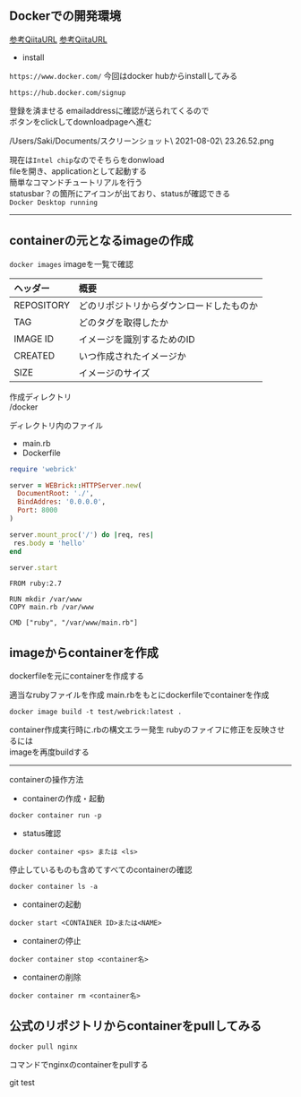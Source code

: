 
## Dockerでの開発環境

[参考QiitaURL](https://qiita.com/kurkuru/items/127fa99ef5b2f0288b81)
[参考QiitaURL](https://qiita.com/ama_keshi/items/b4c47a4aca5d48f2661c)
- install

```https://www.docker.com/```
今回はdocker hubからinstallしてみる  
```
https://hub.docker.com/signup
```
登録を済ませる
emailaddressに確認が送られてくるので  
ボタンをclickしてdownloadpageへ進む  

/Users/Saki/Documents/スクリーンショット\ 2021-08-02\ 23.26.52.png 

現在は```Intel chip```なのでそちらをdonwload  
fileを開き、applicationとして起動する  
簡単なコマンドチュートリアルを行う  
statusbar？の箇所にアイコンが出ており、statusが確認できる  
```Docker Desktop running```

---
## containerの元となるimageの作成

```docker images```
imageを一覧で確認

|ヘッダー|概要| 
|:-|:-|
|REPOSITORY|どのリポジトリからダウンロードしたものか|
|TAG|どのタグを取得したか|
|IMAGE ID|イメージを識別するためのID|
|CREATED|いつ作成されたイメージか|
|SIZE|イメージのサイズ|

作成ディレクトリ  
/docker  

ディレクトリ内のファイル  
- main.rb
- Dockerfile 


```ruby:main.rb
require 'webrick'

server = WEBrick::HTTPServer.new(
  DocumentRoot: './',
  BindAddres: '0.0.0.0',
  Port: 8000
)

server.mount_proc('/') do |req, res|
 res.body = 'hello'
end

server.start
```

```Dockerfile:Dockerfile
FROM ruby:2.7

RUN mkdir /var/www
COPY main.rb /var/www

CMD ["ruby", "/var/www/main.rb"]
```

## imageからcontainerを作成
dockerfileを元にcontainerを作成する

適当なrubyファイルを作成
main.rbをもとにdockerfileでcontainerを作成

```
docker image build -t test/webrick:latest .
```
container作成実行時に.rbの構文エラー発生
rubyのファイフに修正を反映させるには  
imageを再度buildする

---
containerの操作方法

- containerの作成・起動
```
docker container run -p 
```

- status確認  
```
docker container <ps> または <ls>
```

停止しているものも含めてすべてのcontainerの確認
```
docker container ls -a
```

- containerの起動
```
docker start <CONTAINER ID>または<NAME>
```

- containerの停止
```
docker container stop <container名>
```

- containerの削除
```
docker container rm <container名>
```

## 公式のリポジトリからcontainerをpullしてみる

```
docker pull nginx
```
コマンドでnginxのcontainerをpullする

git test